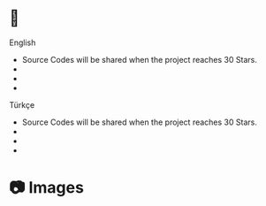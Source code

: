 # 📝 

English
- Source Codes will be shared when the project reaches 30 Stars.
- 
- 
- 

Türkçe
- Source Codes will be shared when the project reaches 30 Stars.
- 
- 
- 


# 📷 Images
